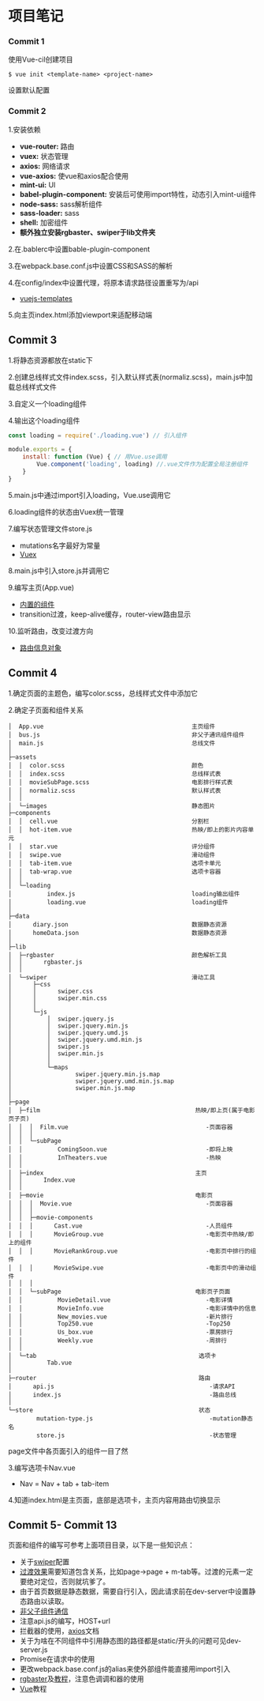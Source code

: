 # 项目笔记


### Commit 1
使用Vue-cil创建项目
``` npm
$ vue init <template-name> <project-name>
```
设置默认配置


### Commit 2
1.安装依赖
* **vue-router:**				路由
* **vuex:**	 					状态管理
* **axios:**					网络请求
* **vue-axios:**				使vue和axios配合使用
* **mint-ui:**					UI
* **babel-plugin-component:**	安装后可使用import特性，动态引入mint-ui组件
* **node-sass:**				sass解析组件
* **sass-loader:**				sass
* **shell:**					加密组件
* **额外独立安装rgbaster、swiper于lib文件夹**

2.在.bablerc中设置bable-plugin-component

3.在webpack.base.conf.js中设置CSS和SASS的解析

4.在config/index中设置代理，将原本请求路径设置重写为/api
* [vuejs-templates](https://vuejs-templates.github.io/webpack/proxy.html)

5.向主页index.html添加viewport来适配移动端


## Commit 3
1.将静态资源都放在static下

2.创建总线样式文件index.scss，引入默认样式表(normaliz.scss)，main.js中加载总线样式文件

3.自定义一个loading组件

4.输出这个loading组件

``` javascript
const loading = require('./loading.vue') // 引入组件

module.exports = {
	install: function (Vue) { // 用Vue.use调用
		Vue.component('loading', loading) //.vue文件作为配置全局注册组件
	}
}
```

5.main.js中通过import引入loading，Vue.use调用它

6.loading组件的状态由Vuex统一管理

7.编写状态管理文件store.js
* mutations名字最好为常量
* [Vuex](https://vuex.vuejs.org/zh-cn/getting-started.html)

8.main.js中引入store.js并调用它

9.编写主页(App.vue)
* [内置的组件](https://cn.vuejs.org/v2/api/#内置的组件)
* transition过渡，keep-alive缓存，router-view路由显示

10.监听路由，改变过渡方向
* [路由信息对象](https://router.vuejs.org/zh-cn/api/route-object.html)


## Commit 4
1.确定页面的主题色，编写color.scss，总线样式文件中添加它

2.确定子页面和组件关系
``` npm
│  App.vue                                          主页组件
│  bus.js                                           非父子通讯组件组件
│  main.js                                          总线文件
│
├─assets
│  │  color.scss                                    颜色
│  │  index.scss                                    总线样式表
│  │  movieSubPage.scss                             电影排行样式表
│  │  normaliz.scss                                 默认样式表
│  │
│  └─images                                         静态图片
├─components
│  │  cell.vue                                      分割栏
│  │  hot-item.vue                                  热映/即上的影片内容单元
│  │  star.vue                                      评分组件
│  │  swipe.vue                                     滑动组件
│  │  tab-item.vue                                  选项卡单元
│  │  tab-wrap.vue                                  选项卡容器
│  │
│  └─loading
│          index.js                                 loading输出组件
│          loading.vue                              loading组件
│
├─data
│      diary.json                                   数据静态资源
│      homeData.json                                数据静态资源
│
├─lib
│  ├─rgbaster                                       颜色解析工具
│  │      rgbaster.js
│  │
│  └─swiper                                         滑动工具
│      ├─css
│      │      swiper.css
│      │      swiper.min.css
│      │
│      └─js
│          │  swiper.jquery.js
│          │  swiper.jquery.min.js
│          │  swiper.jquery.umd.js
│          │  swiper.jquery.umd.min.js
│          │  swiper.js
│          │  swiper.min.js
│          │
│          └─maps
│                  swiper.jquery.min.js.map
│                  swiper.jquery.umd.min.js.map
│                  swiper.min.js.map
│
├─page
│  ├─film                                            热映/即上页(属于电影页子页)
│  │  │  Film.vue                                       -页面容器
│  │  │
│  │  └─subPage
│  │          ComingSoon.vue                            -即将上映
│  │          InTheaters.vue                            -热映
│  │
│  ├─index                                           主页
│  │      Index.vue
│  │
│  ├─movie                                           电影页
│  │  │  Movie.vue                                      -页面容器
│  │  │
│  │  ├─movie-components
│  │  │      Cast.vue                                   -人员组件
│  │  │      MovieGroup.vue                             -电影页中热映/即上的组件
│  │  │      MovieRankGroup.vue                         -电影页中排行的组件
│  │  │      MovieSwipe.vue                             -电影页中的滑动组件
│  │  │
│  │  └─subPage                                      电影页子页面
│  │          MovieDetail.vue                           -电影详情
│  │          MovieInfo.vue                             -电影详情中的信息
│  │          New_movies.vue                            -新片排行
│  │          Top250.vue                                -Top250
│  │          Us_box.vue                                -票房排行
│  │          Weekly.vue                                -周排行
│  │
│  └─tab                                              选项卡
│          Tab.vue
│
├─router                                              路由
│      api.js                                            -请求API
│      index.js                                          -路由总线
│
└─store                                               状态
        mutation-type.js                                 -mutation静态名
        store.js                                         -状态管理
```
page文件中各页面引入的组件一目了然

3.编写选项卡Nav.vue
* Nav = Nav + tab + tab-item

4.知道index.html是主页面，底部是选项卡，主页内容用路由切换显示


## Commit 5- Commit 13

页面和组件的编写可参考上面项目目录，以下是一些知识点：
* 关于[swiper](http://www.swiper.com.cn/api/index.html)配置
* [过渡效果](https://cn.vuejs.org/v2/guide/transitions.html)需要知道包含关系，比如page->page + m-tab等。过渡的元素一定要绝对定位，否则就坑爹了。
* 由于首页数据是静态数据，需要自行引入，因此请求前在dev-server中设置静态路由以读取。
* [非父子组件通信](https://cn.vuejs.org/v2/guide/components.html#非父子组件通信)
* 注意api.js的编写，HOST+url
* 拦截器的使用，[axios](https://github.com/mzabriskie/axios)文档
* 关于为啥在不同组件中引用静态图的路径都是static/开头的问题可见dev-server.js
* Promise在请求中的使用
* 更改webpack.base.conf.js的alias来使外部组件能直接用import引入
* [rgbaster](https://github.com/briangonzalez/rgbaster.js)及[教程](http://www.zhangxinxu.com/wordpress/2014/08/image-dominant-color-get-rgbaster-js/)，注意色调调和器的使用
* [Vue](https://cn.vuejs.org/v2/guide/)教程